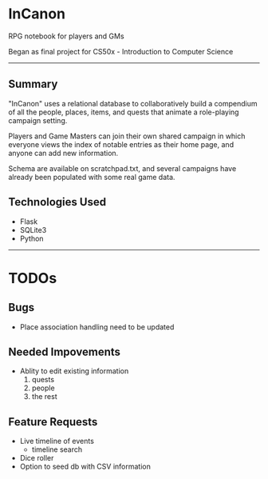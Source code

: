 # InCanon
RPG notebook for players and GMs

Began as final project for CS50x - Introduction to Computer Science

---

## Summary

"InCanon" uses a relational database to collaboratively build a compendium of
all the people, places, items, and quests that animate a role-playing campaign setting.

Players and Game Masters can join their own shared campaign in which everyone
views the index of notable entries as their home page, and anyone can add new information.

Schema are available on scratchpad.txt, and several campaigns have
already been populated with some real game data.

## Technologies Used

- Flask
- SQLite3
- Python

---

# TODOs

## Bugs
- Place association handling need to be updated

## Needed Impovements
- Ablity to edit existing information
    1. quests
    2. people
    3. the rest

## Feature Requests
- Live timeline of events
    - timeline search
- Dice roller
- Option to seed db with CSV information